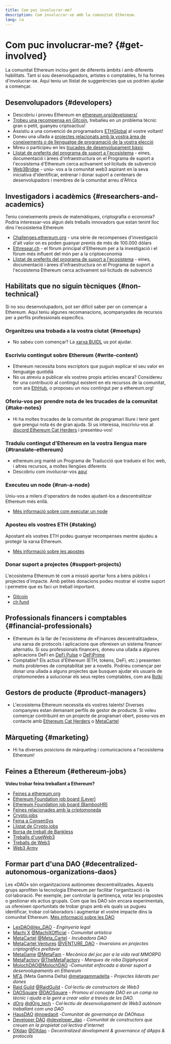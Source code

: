 ```yaml
---
title: Com puc involucrar-me?
description: Com involucrar-se amb la comunitat Ethereum.
lang: ca
---
```


# Com puc involucrar-me? {#get-involved}

La comunitat Ethereum inclou gent de diferents àmbits i amb diferents habilitats. Tant si sou desenvolupadors, artistes o comptables, hi ha formes d'involucrar-se. Aquí teniu un llistat de suggerències que us podrien ajudar a començar.

## Desenvolupadors <Emoji text=":computer:" size={1} /> {#developers}

- Descobriu i proveu Ethereum en [ethereum.org/developers/](/developers/)
- [Trobeu una recompensa en Gitcoin](https://gitcoin.co/), treballeu en un problema tècnic gran o petit, guanyeu criptoactius!
- Assistiu a una convenció de programadors [ETHGlobal](http://ethglobal.co/) al vostre voltant!
- Doneu una ullada a [projectes relacionats amb la vostra àrea de coneixements o de llenguatge de programació de la vostra elecció](/developers/docs/programming-languages/)
- Mireu o participeu en les [trucades de desenvolupament bàsic](https://www.youtube.com/playlist?list=PLaM7G4Llrb7zfMXCZVEXEABT8OSnd4-7w)
- [Llistat de preferits del programa de suport a l'ecosistema](https://esp.ethereum.foundation/wishlist/) - eines, documentació i àrees d'infraestructura on el Programa de suport a l'ecosistema d'Ethereum cerca activament sol·licituds de subvenció
- [Web3Bridge](https://www.web3bridge.com/) - uniu- vos a la comunitat web3 aspirant en la seva iniciativa d'identificar, entrenar i donar suport a centenars de desenvolupadors i membres de la comunitat arreu d'Àfrica

## Investigadors i acadèmics <Emoji text=":mag:" size={1} /> {#researchers-and-academics}

Teniu coneixements previs de matemàtiques, criptografia o economia? Podria interessar-vos algun dels treballs innovadors que estan tenint lloc dins l'ecosistema Ethereum

- [Challenges.ethereum.org](https://challenges.ethereum.org/) - una sèrie de recompenses d'investigació d'alt valor on es poden guanyar premis de més de 100.000 dòlars
- [Ethresear.ch](https://ethresear.ch) - el fòrum principal d'Ethereum per a la investigació i el fòrum més influent del món per a la criptoeconomia
- [Llistat de preferits del programa de suport a l'ecosistema](https://esp.ethereum.foundation/wishlist/) - eines, documentació i àrees d'infraestructura on el Programa de suport a l'ecosistema Ethereum cerca activament sol·licituds de subvenció

## Habilitats que no siguin tècniques <Emoji text=":briefcase:" size={1} /> {#non-technical}

Si no sou desenvolupadors, pot ser difícil saber per on començar a Ethereum. Aquí teniu algunes recomanacions, acompanyades de recursos per a perfils professionals específics.

### Organitzeu una trobada a la vostra ciutat {#meetups}

- No sabeu com començar? La [xarxa BUIDL](https://consensys.net/developers/buidlnetwork/) us pot ajudar.

### Escriviu contingut sobre Ethereum {#write-content}

- Ethereum necessita bons escriptors que puguin explicar el seu valor en llenguatge quotidià
- No us atreviu a publicar els vostres propis articles encara? Considereu fer una contribució al contingut existent en els recursos de la comunitat, com ara [EthHub](https://docs.ethhub.io/), o proposeu un nou contingut per a ethereum.org!

### Oferiu-vos per prendre nota de les trucades de la comunitat {#take-notes}

- Hi ha moltes trucades de la comunitat de programari lliure i tenir gent que prengui nota és de gran ajuda. Si us interessa, inscriviu-vos al [discord Ethereum Cat Herders](https://discord.com/invite/Nz6rtfJ8Cu) i presenteu-vos!

### Traduïu contingut d'Ethereum en la vostra llengua mare {#translate-ethereum}

- ethereum.org manté un Programa de Traducció que tradueix el lloc web, i altres recursos, a moltes llengües diferents
- Descobriu com involucrar-vos [aquí](/contributing/translation-program)

### Executeu un node {#run-a-node}

Uniu-vos a milers d'operadors de nodes ajudant-los a descentralitzar Ethereum més enllà.

- [Més informació sobre com executar un node](/developers/docs/nodes-and-clients/run-a-node/)

### Aposteu els vostres ETH {#staking}

Apostant els vostres ETH podeu guanyar recompenses mentre ajudeu a protegir la xarxa Ethereum.

- [Més informació sobre les apostes](/staking/)

### Donar suport a projectes {#support-projects}

L'ecosistema Ethereum té com a missió aportar fons a béns públics i projectes d'impacte. Amb petites donacions podeu mostrar el vostre suport i permetre que es faci un treball important.

- [Gitcoin](https://gitcoin.co/fund)
- [clr.fund](https://clr.fund/#/about)

## Professionals financers i comptables <Emoji text=":chart_with_upwards_trend:" size={1} /> {#financial-professionals}

- Ethereum és la llar de l'ecosistema de «Finances descentralitzades», una xarxa de protocols i aplicacions que ofereixen un sistema financer alternatiu. Si sou professionals financers, doneu una ullada a algunes aplicacions DeFi en [DeFi Pulse](https://defipulse.com/) o [DeFiPrime](https://defiprime.com)
- Comptable? Els actius d'Ethereum (ETH, tokens, DeFi, etc.) presenten molts problemes de comptabilitat per a novells. Podríeu començar per donar una ullada a alguns projectes que busquen ajudar els usuaris de criptomonedes a solucionar els seus reptes comptables, com ara [Rotki](https://rotki.com/)

## Gestors de producte <Emoji text=":fountain_pen:" size={1} /> {#product-managers}

- L'ecosistema Ethereum necessita els vostres talents! Diverses companyies estan demanant perfils de gestor de producte. Si voleu començar contribuint en un projecte de programari obert, poseu-vos en contacte amb [Ethereum Cat Herders](https://discord.com/invite/Nz6rtfJ8Cu) o [MetaCartel](https://www.metacartel.org/)

## Màrqueting <Emoji text=":megaphone:" size={1} /> {#marketing}

- Hi ha diverses posicions de màrqueting i comunicacions a l'ecosistema Ethereum!

## Feines a Ethereum {#ethereum-jobs}

**Voleu trobar feina treballant a Ethereum?**

- [Feines a ethereum.org](/about/#open-jobs)
- [Ethereum Foundation job board (Lever)](https://jobs.lever.co/ethereumfoundation)
- [Ethereum Foundation job board (BambooHR)](https://ethereum.bamboohr.com/jobs/)
- [Feines relacionades amb la criptomoneda](https://cryptocurrencyjobs.co/ethereum/)
- [Crypto.jobs](https://crypto.jobs/)
- [Feina a ConsenSys](https://consensys.net/careers/)
- [Llistat de Crypto.jobs](https://cryptojobslist.com/ethereum-jobs)
- [Borsa de treball de Bankless](https://pallet.xyz/list/bankless/jobs)
- [Treballs d'useWeb3](https://www.useweb3.xyz/jobs)
- [Treballs de Web3](https://web3.career)
- [Web3 Army](https://web3army.xyz/)

## Formar part d'una DAO {#decentralized-autonomous-organizations-daos}

Les «DAO» són organitzacions autònomes descentralitzades. Aquests grups aprofiten la tecnologia Ethereum per facilitar l'organització i la col·laboració. Per exemple, per controlar la pertinença, votar les propostes o gestionar els actius grupals. Com que les DAO són encara experimentals, us ofereixen oportunitats de trobar grups amb els quals us pugueu identificar, trobar col·laboradors i augmentar el vostre impacte dins la comunitat Ethereum. [Més informació sobre les DAO](/dao/)

- [LexDAO](https://lexdao.coop)[@lex_DAO](https://twitter.com/lex_DAO) - _Enginyeria legal_
- [Machi X](https://machix.com) [@MachiXOfficial](https://twitter.com/MachiXOfficial) - _Comunitat artística_
- [MetaCartel](https://metacartel.org) [@Meta_Cartel](https://twitter.com/Meta_Cartel) - _Incubadora DAO_
- [MetaCartel Ventures](https://metacartel.xyz) [ @VENTURE_DAO](https://twitter.com/VENTURE_DAO) - _Inversions en projectes criptogràfics prellavor_
- [MetaGame](https://metagame.wtf) [@MetaFam](https://twitter.com/MetaFam) - _Mecànica del joc per a la vida real MMORPG_
- [MetaFactory](https://metafactory.ai) [@TheMetaFactory](https://twitter.com/TheMetaFactory) - _Marques de roba Digiphysical_
- [MolochDAO](https://molochdao.com)[@MolochDAO](https://twitter.com/MolochDAO) -_Comunitat enfocada a donar suport a desenvolupaments en Ethereum_
- [ΜΓΔ](https://metagammadelta.com/) (Meta Gamma Delta) [@metagammadelta](https://twitter.com/metagammadelta) - _Projectes liderats per dones_
- [Raid Guild](https://raidguild.org) [@RaidGuild](https://twitter.com/RaidGuild) - _Col·lectiu de constructors de Web3_
- [DAOSquare](https://www.daosquare.io) [@DAOSquare](https://twitter.com/DAOSquare) - _Promou el concepte DAO en un camp no tècnic i ajuda a la gent a crear valor a través de les DAO._
- [dOrg](https://dOrg.tech) [@dOrg_tech](https://twitter.com/dOrg_tech) - _Col·lectiu de desenvolupament de Web3 autònom treballant com una DAO_
- [HausDAO](https://daohaus.club) [@nowdaoit](https://twitter.com/nowdaoit) -_Comunitat de governança de DAOhaus_
- [Developer DAO](https://www.developerdao.com/) [@developer_dao](https://twitter.com/developer_dao) - _Comunitat de constructors que creuen en la propietat col·lectiva d'internet_
- [DXdao](https://DXdao.eth.link/) [@DXdao](https://twitter.com/DXdao_) - _Decentralized development & governance of dApps & protocols_
